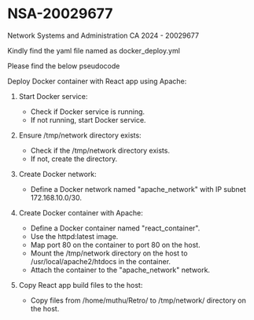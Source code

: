 # NSA-20029677
Network Systems and Administration CA 2024 - 20029677


Kindly find the yaml file named as docker_deploy.yml

Please find the below pseudocode 

Deploy Docker container with React app using Apache:

1. Start Docker service:
   - Check if Docker service is running.
   - If not running, start Docker service.

2. Ensure /tmp/network directory exists:
   - Check if the /tmp/network directory exists.
   - If not, create the directory.

3. Create Docker network:
   - Define a Docker network named "apache_network" with IP subnet 172.168.10.0/30.

4. Create Docker container with Apache:
   - Define a Docker container named "react_container".
   - Use the httpd:latest image.
   - Map port 80 on the container to port 80 on the host.
   - Mount the /tmp/network directory on the host to /usr/local/apache2/htdocs in the container.
   - Attach the container to the "apache_network" network.

5. Copy React app build files to the host:
   - Copy files from /home/muthu/Retro/ to /tmp/network/ directory on the host.

